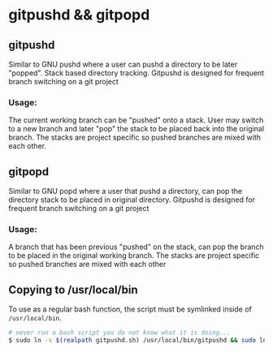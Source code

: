 # gitpushd && gitpopd

## gitpushd

Similar to GNU pushd where a user can pushd a directory
to be later "popped". Stack based directory tracking.
Gitpushd is designed for frequent branch switching on a git project

### Usage:
The current working branch can be "pushed" onto a stack. User may switch to a
new branch and later "pop" the stack to be placed back into the original
branch. The stacks are project specific so pushed branches are mixed with each
other.

## gitpopd

Similar to GNU popd where a user that pushd a directory, can pop the directory
stack to be placed in original directory.
Gitpushd is designed for frequent branch switching on a git project

### Usage:
A branch that has been previous "pushed" on the stack, can pop the branch
to be placed in the original working branch. The stacks are project specific
so pushed branches are mixed with each other

## Copying to /usr/local/bin
To use as a regular bash function, the script must be symlinked inside of `/usr/local/bin`.

```bash
# never run a bash script you do not know what it is doing...
$ sudo ln -s $(realpath gitpushd.sh) /usr/local/bin/gitpushd && sudo ln -s $(realpath gitpopd.sh) /usr/local/bin/gitpopd
```